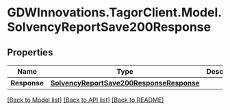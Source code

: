# GDWInnovations.TagorClient.Model.SolvencyReportSave200Response

## Properties

Name | Type | Description | Notes
------------ | ------------- | ------------- | -------------
**Response** | [**SolvencyReportSave200ResponseResponse**](SolvencyReportSave200ResponseResponse.md) |  | [optional] 

[[Back to Model list]](../README.md#documentation-for-models) [[Back to API list]](../README.md#documentation-for-api-endpoints) [[Back to README]](../README.md)

